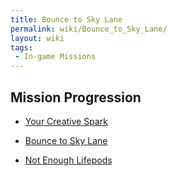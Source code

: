 ```yaml
---
title: Bounce to Sky Lane
permalink: wiki/Bounce_to_Sky_Lane/
layout: wiki
tags:
 - In-game Missions
---
```


## Mission Progression

-   [Your Creative Spark](/wiki/Your_Creative_Spark "wikilink")
-   [Bounce to Sky Lane](/wiki/Bounce_to_Sky_Lane "wikilink")
-   [Not Enough Lifepods](/wiki/Not_Enough_Lifepods "wikilink")
